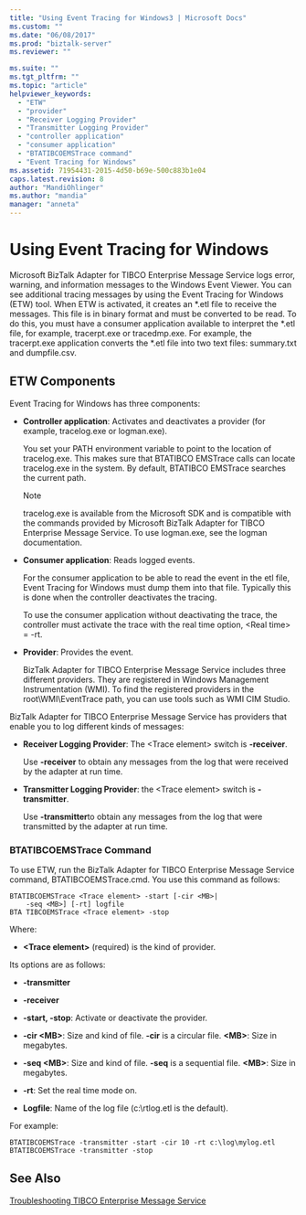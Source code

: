 ```yaml
---
title: "Using Event Tracing for Windows3 | Microsoft Docs"
ms.custom: ""
ms.date: "06/08/2017"
ms.prod: "biztalk-server"
ms.reviewer: ""

ms.suite: ""
ms.tgt_pltfrm: ""
ms.topic: "article"
helpviewer_keywords: 
  - "ETW"
  - "provider"
  - "Receiver Logging Provider"
  - "Transmitter Logging Provider"
  - "controller application"
  - "consumer application"
  - "BTATIBCOEMSTrace command"
  - "Event Tracing for Windows"
ms.assetid: 71954431-2015-4d50-b69e-500c883b1e04
caps.latest.revision: 8
author: "MandiOhlinger"
ms.author: "mandia"
manager: "anneta"
---
```

# Using Event Tracing for Windows
Microsoft BizTalk Adapter for TIBCO Enterprise Message Service logs error, warning, and information messages to the Windows Event Viewer. You can see additional tracing messages by using the Event Tracing for Windows (ETW) tool. When ETW is activated, it creates an *.etl file to receive the messages. This file is in binary format and must be converted to be read. To do this, you must have a consumer application available to interpret the \*.etl file, for example, tracerpt.exe or tracedmp.exe. For example, the tracerpt.exe application converts the \*.etl file into two text files: summary.txt and dumpfile.csv.  
  
## ETW Components  
 Event Tracing for Windows has three components:  
  
-   **Controller application**: Activates and deactivates a provider (for example, tracelog.exe or logman.exe).  
  
     You set your PATH environment variable to point to the location of tracelog.exe. This makes sure that BTATIBCO EMSTrace calls can locate tracelog.exe in the system. By default, BTATIBCO EMSTrace searches the current path.  
  
    > [!NOTE]
    >  tracelog.exe is available from the Microsoft SDK and is compatible with the commands provided by Microsoft BizTalk Adapter for TIBCO Enterprise Message Service. To use logman.exe, see the logman documentation.  
  
-   **Consumer application**: Reads logged events.  
  
     For the consumer application to be able to read the event in the etl file, Event Tracing for Windows must dump them into that file. Typically this is done when the controller deactivates the tracing.  
  
     To use the consumer application without deactivating the trace, the controller must activate the trace with the real time option, \<Real time\> = -rt.  
  
-   **Provider**: Provides the event.  
  
     BizTalk Adapter for TIBCO Enterprise Message Service includes three different providers. They are registered in Windows Management Instrumentation (WMI). To find the registered providers in the root\WMI\EventTrace path, you can use tools such as WMI CIM Studio.  
  
 BizTalk Adapter for TIBCO Enterprise Message Service has providers that enable you to log different kinds of messages:  
  
-   **Receiver Logging Provider**: The \<Trace element\> switch is **-receiver**.  
  
     Use **-receiver** to obtain any messages from the log that were received by the adapter at run time.  
  
-   **Transmitter Logging Provider**: the \<Trace element\> switch is **-transmitter**.  
  
     Use **-transmitter**to obtain any messages from the log that were transmitted by the adapter at run time.  
  
### BTATIBCOEMSTrace Command  
 To use ETW, run the BizTalk Adapter for TIBCO Enterprise Message Service command, BTATIBCOEMSTrace.cmd. You use this command as follows:  
  
```  
BTATIBCOEMSTrace <Trace element> -start [-cir <MB>|   
    -seq <MB>] [-rt] logfile  
BTA TIBCOEMSTrace <Trace element> -stop  
```  
  
 Where:  
  
-   **\<Trace element\>** (required) is the kind of provider.  
  
 Its options are as follows:  
  
-   **-transmitter**  
  
-   **-receiver**  
  
-   **-start, -stop**: Activate or deactivate the provider.  
  
-   **-cir \<MB\>**: Size and kind of file. **-cir** is a circular file. **\<MB\>**: Size in megabytes.  
  
-   **-seq \<MB\>**: Size and kind of file. **-seq** is a sequential file. **\<MB\>**: Size in megabytes.  
  
-   **-rt**: Set the real time mode on.  
  
-   **Logfile**: Name of the log file (c:\rtlog.etl is the default).  
  
 For example:  
  
```  
BTATIBCOEMSTrace -transmitter -start -cir 10 -rt c:\log\mylog.etl  
BTATIBCOEMSTrace -transmitter -stop  
```  
  
## See Also  
 [Troubleshooting TIBCO Enterprise Message Service](../core/troubleshooting-tibco-enterprise-message-service.md)
